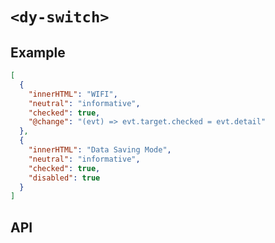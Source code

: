 # `<dy-switch>`

## Example

<gbp-example name="dy-switch" src="https://jspm.dev/duoyun-ui/elements/switch">

```json
[
  {
    "innerHTML": "WIFI",
    "neutral": "informative",
    "checked": true,
    "@change": "(evt) => evt.target.checked = evt.detail"
  },
  {
    "innerHTML": "Data Saving Mode",
    "neutral": "informative",
    "checked": true,
    "disabled": true
  }
]
```

</gbp-example>

## API

<gbp-api src="/src/elements/switch.ts"></gbp-api>
